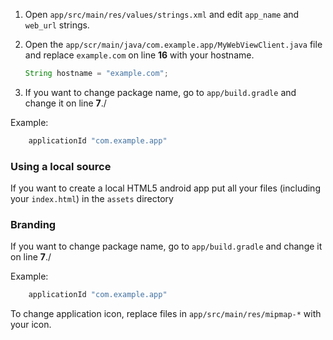 1. Open `app/src/main/res/values/strings.xml` and edit `app_name` and `web_url` strings.

2. Open the `app/scr/main/java/com.example.app/MyWebViewClient.java` file and replace `example.com` on line **16** with your hostname.

	```java
	String hostname = "example.com";
	```
3. If you want to change package name, go to `app/build.gradle` and change it on line **7**./

Example:

```java
	applicationId "com.example.app"
```

### Using a local source

If you want to create a local HTML5 android app put all your files (including your `index.html`) in the `assets` directory

### Branding

If you want to change package name, go to `app/build.gradle` and change it on line **7**./

Example:

```java
	applicationId "com.example.app"
```

To change application icon, replace files in `app/src/main/res/mipmap-*` with your icon.
